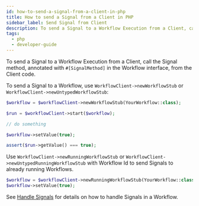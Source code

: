 ```yaml
---
id: how-to-send-a-signal-from-a-client-in-php
title: How to send a Signal from a Client in PHP
sidebar_label: Send Signal from Client
description: To send a Signal to a Workflow Execution from a Client, call the Signal method, annotated with `#[SignalMethod]` in the Workflow interface, from the Client code.
tags:
  - php
  - developer-guide
---
```


To send a Signal to a Workflow Execution from a Client, call the Signal method, annotated with `#[SignalMethod]` in the Workflow interface, from the Client code.

To send a Signal to a Workflow, use `WorkflowClient->newWorkflowStub` or `WorkflowClient->newUntypedWorkflowStub`:

```php
$workflow = $workflowClient->newWorkflowStub(YourWorkflow::class);

$run = $workflowClient->start($workflow);

// do something

$workflow->setValue(true);

assert($run->getValue() === true);
```

Use `WorkflowClient->newRunningWorkflowStub` or `WorkflowClient->newUntypedRunningWorkflowStub` with Workflow Id to send Signals to already running Workflows.

```php
$workflow = $workflowClient->newRunningWorkflowStub(YourWorkflow::class, 'workflowID');
$workflow->setValue(true);
```

See [Handle Signals](/app-dev-context/handle-signal) for details on how to handle Signals in a Workflow.
